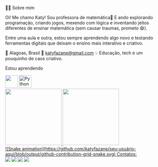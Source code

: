 👩‍🏫 Sobre mim

Oi! Me chamo Katy!
Sou professora de matemática🧮 
E ando explorando programação, criando jogos, mexendo com lógica e inventando jeitos diferentes de ensinar matemática (sem causar traumas, prometo 😄).

Entre uma aula e outra, estou sempre aprendendo algo novo e testando ferramentas digitais que deixam o ensino mais interativo e criativo.

📍 Alagoas, Brasil
📧 katyfazane@gmail.com 
💡 Educação, tech e um pouquinho de caos criativo.

Estou aprendendo
<div>
<img loading="lazy" src="https://cdn.jsdelivr.net/gh/devicons/devicon/icons/git/git-original.svg" width="40" height="40"/>
<img   loading="lazy"  src="https://cdn.jsdelivr.net/gh/devicons/devicon/icons/python/python-original-wordmark.svg"   width="40"   height="40"   alt="Python logo"/>
</div>

 <div>
<a href="https://github.com/seu-usuário-aqui">
<img loading="lazy" height="180em" src="https://github-readme-stats.vercel.app/api/top-langs/?username=katyfazane&layout=compact&langs_count=7&theme=dracula"/>
<img loading="lazy" height="180em" src="https://github-readme-stats.vercel.app/api?username=katyfazane&show_icons=true&theme=dracula&include_all_commits=true&count_private=true"/>
</div>     
![Snake animation](https://github.com/katyfazane/seu-usuário-aqui/blob/output/github-contribution-grid-snake.svg)
Contatos:
<div>
<a href="[https://www.youtube.com/seu-canal-youtube-aqui](https://www.youtube.com/@katyfazane4441)" target="_blank"><img loading="lazy" src="https://img.shields.io/badge/YouTube-FF0000?style=for-the-badge&logo=youtube&logoColor=white" target="_blank"></a>
<a href="https://instagram.com//katyfazane/" target="_blank"><img loading="lazy" src="https://img.shields.io/badge/-Instagram-%23E4405F?style=for-the-badge&logo=instagram&logoColor=white" target="_blank"></a>
<a href = "katyfazane@gmail.com"><img loading="lazy" src="https://img.shields.io/badge/Gmail-D14836?style=for-the-badge&logo=gmail&logoColor=white" target="_blank"></a>
<a href="www.linkedin.com/in/katisshaline-fazane-santos-96368790" target="_blank"><img loading="lazy" src="https://img.shields.io/badge/-LinkedIn-%230077B5?style=for-the-badge&logo=linkedin&logoColor=white" target="_blank"></a>   
</div>
          
